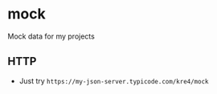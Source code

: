 # mock
Mock data for my projects
## HTTP
* Just try `https://my-json-server.typicode.com/kre4/mock`
